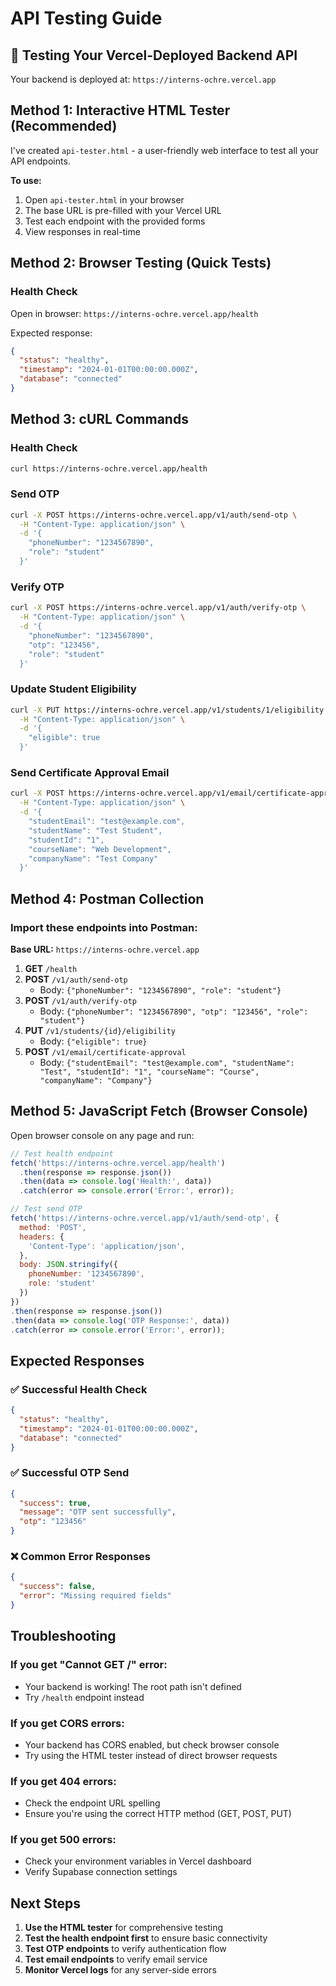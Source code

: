 # API Testing Guide

## 🚀 Testing Your Vercel-Deployed Backend API

Your backend is deployed at: `https://interns-ochre.vercel.app`

## Method 1: Interactive HTML Tester (Recommended)

I've created `api-tester.html` - a user-friendly web interface to test all your API endpoints.

**To use:**
1. Open `api-tester.html` in your browser
2. The base URL is pre-filled with your Vercel URL
3. Test each endpoint with the provided forms
4. View responses in real-time

## Method 2: Browser Testing (Quick Tests)

### Health Check
Open in browser: `https://interns-ochre.vercel.app/health`

Expected response:
```json
{
  "status": "healthy",
  "timestamp": "2024-01-01T00:00:00.000Z",
  "database": "connected"
}
```

## Method 3: cURL Commands

### Health Check
```bash
curl https://interns-ochre.vercel.app/health
```

### Send OTP
```bash
curl -X POST https://interns-ochre.vercel.app/v1/auth/send-otp \
  -H "Content-Type: application/json" \
  -d '{
    "phoneNumber": "1234567890",
    "role": "student"
  }'
```

### Verify OTP
```bash
curl -X POST https://interns-ochre.vercel.app/v1/auth/verify-otp \
  -H "Content-Type: application/json" \
  -d '{
    "phoneNumber": "1234567890",
    "otp": "123456",
    "role": "student"
  }'
```

### Update Student Eligibility
```bash
curl -X PUT https://interns-ochre.vercel.app/v1/students/1/eligibility \
  -H "Content-Type: application/json" \
  -d '{
    "eligible": true
  }'
```

### Send Certificate Approval Email
```bash
curl -X POST https://interns-ochre.vercel.app/v1/email/certificate-approval \
  -H "Content-Type: application/json" \
  -d '{
    "studentEmail": "test@example.com",
    "studentName": "Test Student",
    "studentId": "1",
    "courseName": "Web Development",
    "companyName": "Test Company"
  }'
```

## Method 4: Postman Collection

### Import these endpoints into Postman:

**Base URL:** `https://interns-ochre.vercel.app`

1. **GET** `/health`
2. **POST** `/v1/auth/send-otp`
   - Body: `{"phoneNumber": "1234567890", "role": "student"}`
3. **POST** `/v1/auth/verify-otp`
   - Body: `{"phoneNumber": "1234567890", "otp": "123456", "role": "student"}`
4. **PUT** `/v1/students/{id}/eligibility`
   - Body: `{"eligible": true}`
5. **POST** `/v1/email/certificate-approval`
   - Body: `{"studentEmail": "test@example.com", "studentName": "Test", "studentId": "1", "courseName": "Course", "companyName": "Company"}`

## Method 5: JavaScript Fetch (Browser Console)

Open browser console on any page and run:

```javascript
// Test health endpoint
fetch('https://interns-ochre.vercel.app/health')
  .then(response => response.json())
  .then(data => console.log('Health:', data))
  .catch(error => console.error('Error:', error));

// Test send OTP
fetch('https://interns-ochre.vercel.app/v1/auth/send-otp', {
  method: 'POST',
  headers: {
    'Content-Type': 'application/json',
  },
  body: JSON.stringify({
    phoneNumber: '1234567890',
    role: 'student'
  })
})
.then(response => response.json())
.then(data => console.log('OTP Response:', data))
.catch(error => console.error('Error:', error));
```

## Expected Responses

### ✅ Successful Health Check
```json
{
  "status": "healthy",
  "timestamp": "2024-01-01T00:00:00.000Z",
  "database": "connected"
}
```

### ✅ Successful OTP Send
```json
{
  "success": true,
  "message": "OTP sent successfully",
  "otp": "123456"
}
```

### ❌ Common Error Responses
```json
{
  "success": false,
  "error": "Missing required fields"
}
```

## Troubleshooting

### If you get "Cannot GET /" error:
- Your backend is working! The root path isn't defined
- Try `/health` endpoint instead

### If you get CORS errors:
- Your backend has CORS enabled, but check browser console
- Try using the HTML tester instead of direct browser requests

### If you get 404 errors:
- Check the endpoint URL spelling
- Ensure you're using the correct HTTP method (GET, POST, PUT)

### If you get 500 errors:
- Check your environment variables in Vercel dashboard
- Verify Supabase connection settings

## Next Steps

1. **Use the HTML tester** for comprehensive testing
2. **Test the health endpoint first** to ensure basic connectivity
3. **Test OTP endpoints** to verify authentication flow
4. **Test email endpoints** to verify email service
5. **Monitor Vercel logs** for any server-side errors